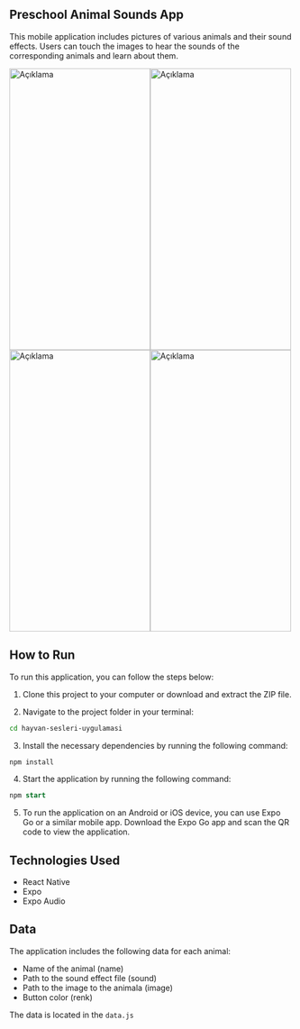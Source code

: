 ## Preschool Animal Sounds App

This mobile application includes pictures of various animals and their sound effects. Users can touch the images to hear the sounds of the corresponding animals and learn about them.

<img src="https://i.hizliresim.com/8my2gbu.png" alt="Açıklama" width="250" height="500"><img src="https://i.hizliresim.com/a26xcxc.png" alt="Açıklama" width="250" height="500">
<img src="https://i.hizliresim.com/s0p61sd.png" alt="Açıklama" width="250" height="500"><img src="https://i.hizliresim.com/5d4lb0k.png" alt="Açıklama" width="250" height="500">

##   How to Run

To run this application, you can follow the steps below:

1. Clone this project to your computer or download and extract the ZIP file.

2. Navigate to the project folder in your terminal:

```bash
cd hayvan-sesleri-uygulamasi
```

3. Install the necessary dependencies by running the following command:

```bash
npm install
```

4. Start the application by running the following command:

```sql
npm start
```

5. To run the application on an Android or iOS device, you can use Expo Go or a similar mobile app. Download the Expo Go app and scan the QR code to view the application.

## Technologies Used

- React Native
- Expo
- Expo Audio

## Data

The application includes the following data for each animal:

- Name of the animal (name)
- Path to the sound effect file (sound)
- Path to the image to the animala (image)
- Button color (renk)

The data is located in the `data.js`
